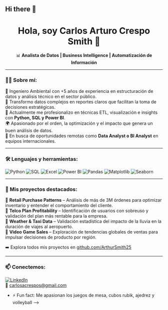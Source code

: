 ## Hi there 👋

<h1 align="center">Hola, soy Carlos Arturo Crespo Smith 👋</h1>

<p align="center">
📊 <strong>Analista de Datos | Business Intelligence | Automatización de Información</strong>  
</p>

---

### 👨‍💻 Sobre mí:

🎯 Ingeniero Ambiental con +5 años de experiencia en estructuración de datos y análisis técnico en el sector público.  
🧠 Transformo datos complejos en reportes claros que facilitan la toma de decisiones estratégicas.  
🔁 Actualmente me profesionalizo en técnicas ETL, visualización e insights con **Python, SQL y Power BI**.  
🌍 Apasionado por el orden, la optimización y el impacto que genera un buen análisis de datos.  
📌 En busca de oportunidades remotas como **Data Analyst o BI Analyst** en equipos internacionales.

---

### 🛠 Lenguajes y herramientas:
![Python](https://img.shields.io/badge/Python-3776AB?style=for-the-badge&logo=python&logoColor=white)
![SQL](https://img.shields.io/badge/SQL-336791?style=for-the-badge&logo=postgresql&logoColor=white)
![Excel](https://img.shields.io/badge/Excel-217346?style=for-the-badge&logo=microsoft-excel&logoColor=white)
![Power BI](https://img.shields.io/badge/Power%20BI-F2C811?style=for-the-badge&logo=powerbi&logoColor=black)
![Pandas](https://img.shields.io/badge/Pandas-150458?style=for-the-badge&logo=pandas&logoColor=white)
![Matplotlib](https://img.shields.io/badge/Matplotlib-223344?style=for-the-badge)
![Seaborn](https://img.shields.io/badge/Seaborn-2E2E2E?style=for-the-badge)

---

### 📂 Mis proyectos destacados:
🔹 **Retail Purchase Patterns** – Análisis de más de 3M órdenes para optimizar inventario y entender el comportamiento del cliente.  
🔹 **Telco Plan Profitability** – Identificación de usuarios con sobreuso y validación del plan más rentable para la empresa.  
🔹 **Weather & Taxi Data** – Validación estadística del impacto de la lluvia en la duración de viajes al aeropuerto.  
🔹 **Video Game Sales** – Exploración de tendencias globales de ventas para impulsar decisiones de producto por región.

➡️ Explora todos mis proyectos en [github.com/ArthurSmith25](https://github.com/ArthurSmith25)

---

### 📫 Conectemos:
[![LinkedIn](https://img.shields.io/badge/LinkedIn-blue?style=flat-square&logo=linkedin&logoColor=white)](www.linkedin.com/in/carlos-smith-453728a3)  
📧 carlosacrespos@gmail.com


- ⚡ Fun fact: Me apasionan los juegos de mesa, cubos rubik, ajedrez y volleyball
-->
